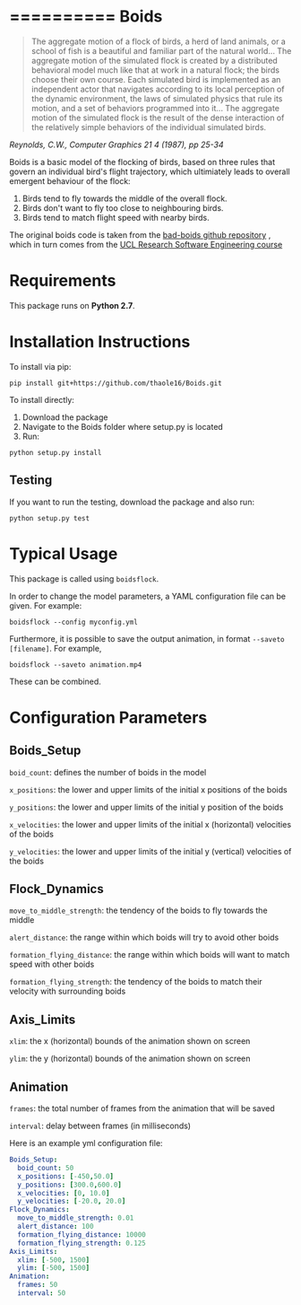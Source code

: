 ==========
Boids
==========

> The aggregate motion of a flock of birds, a herd of land animals, or a school of fish is a beautiful and familiar
part of the natural world... The aggregate motion of the simulated flock is created by a distributed behavioral
model much like that at work in a natural flock; the birds choose their own course. Each simulated bird is implemented
as an independent actor that navigates according to its local perception of the dynamic environment, the laws of
simulated physics that rule its motion, and a set of behaviors programmed into it... The aggregate motion of the
simulated flock is the result of the dense interaction of the relatively simple behaviors of the individual
 simulated birds.

*Reynolds, C.W., Computer Graphics 21 4 (1987), pp 25-34*

Boids is a basic model of the flocking of birds, based on three rules that govern an individual bird's flight
trajectory, which ultimiately leads to overall emergent behaviour of the flock:

1. Birds tend to fly towards the middle of the overall flock.
2. Birds don't want to fly too close to neighbouring birds.
3. Birds tend to match flight speed with nearby birds.

The original boids code is taken from the
[bad-boids github repository](https://github.com/jamespjh/bad-boids)
, which in turn comes from the
[UCL Research Software Engineering course](http://github-pages.ucl.ac.uk/rsd-engineeringcourse/ch05construction/10boids.html)

Requirements
=========================

This package runs on **Python 2.7**.

Installation Instructions
=========================

To install via pip:

    pip install git+https://github.com/thaole16/Boids.git

To install directly:

1. Download the package
2. Navigate to the Boids folder where setup.py is located
3. Run:
```
python setup.py install
```

Testing
-------

If you want to run the testing, download the package and also run:

    python setup.py test


Typical Usage
=============

This package is called using `boidsflock`.

In order to change the model parameters, a YAML configuration file can be given. For example:

    boidsflock --config myconfig.yml

Furthermore, it is possible to save the output animation, in format `--saveto [filename]`. For example,

    boidsflock --saveto animation.mp4

These can be combined.

Configuration Parameters
========================

Boids_Setup
-----------
`boid_count`: defines the number of boids in the model

`x_positions`: the lower and upper limits of the initial x positions of the boids

`y_positions`: the lower and upper limits of the initial y position of the boids

`x_velocities`: the lower and upper limits of the initial x (horizontal) velocities of the boids

`y_velocities`: the lower and upper limits of the initial y (vertical) velocities of the boids


Flock_Dynamics
--------------
`move_to_middle_strength`: the tendency of the boids to fly towards the middle

`alert_distance`: the range within which boids will try to avoid other boids

`formation_flying_distance`: the range within which boids will want to match speed with other boids

`formation_flying_strength`: the tendency of the boids to match their velocity with surrounding boids


Axis_Limits
-----------
`xlim`: the x (horizontal) bounds of the animation shown on screen

`ylim`: the y (horizontal) bounds of the animation shown on screen

Animation
---------
`frames`:  the total number of frames from the animation that will be saved

`interval`: delay between frames (in milliseconds)


Here is an example yml configuration file:

```yaml
Boids_Setup:
  boid_count: 50
  x_positions: [-450,50.0]
  y_positions: [300.0,600.0]
  x_velocities: [0, 10.0]
  y_velocities: [-20.0, 20.0]
Flock_Dynamics:
  move_to_middle_strength: 0.01
  alert_distance: 100
  formation_flying_distance: 10000
  formation_flying_strength: 0.125
Axis_Limits:
  xlim: [-500, 1500]
  ylim: [-500, 1500]
Animation:
  frames: 50
  interval: 50
 ```
